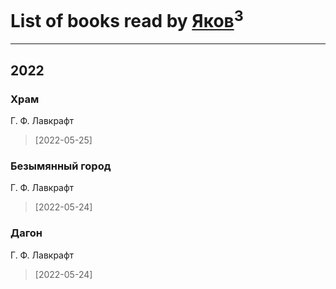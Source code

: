 # List of books read by [Яков](https://plus.google.com/u/0/105550558690336621150/)<sup>3</sup>
---

## 2022

### Храм
Г. Ф. Лавкрафт
> [2022-05-25] 


### Безымянный город
Г. Ф. Лавкрафт
> [2022-05-24] 


### Дагон
Г. Ф. Лавкрафт
> [2022-05-24] 



